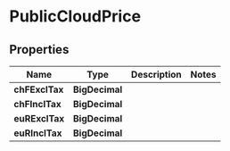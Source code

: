 

# PublicCloudPrice


## Properties

| Name | Type | Description | Notes |
|------------ | ------------- | ------------- | -------------|
|**chFExclTax** | **BigDecimal** |  |  |
|**chFInclTax** | **BigDecimal** |  |  |
|**euRExclTax** | **BigDecimal** |  |  |
|**euRInclTax** | **BigDecimal** |  |  |



